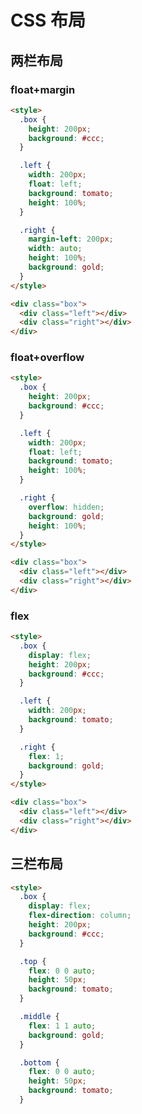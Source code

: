 # CSS 布局

<script setup>
import LayoutVisual from '../../../components/basic/layout-visual.vue'
</script>

## 两栏布局

### float+margin

<ClientOnly>
<LayoutVisual :boxStyle="{}" :leftStyle="{float:'left',width:'200px',height:'100%'}" :rightStyle="{width:'auto',height:'100%',marginLeft:'200px'}"/>
</ClientOnly>

```html
<style>
  .box {
    height: 200px;
    background: #ccc;
  }

  .left {
    width: 200px;
    float: left;
    background: tomato;
    height: 100%;
  }

  .right {
    margin-left: 200px;
    width: auto;
    height: 100%;
    background: gold;
  }
</style>

<div class="box">
  <div class="left"></div>
  <div class="right"></div>
</div>
```

### float+overflow

<ClientOnly>
<LayoutVisual :boxStyle="{}" :leftStyle="{float:'left',width:'200px',height:'100%'}" :rightStyle="{overflow:'hidden',height:'100%'}"/>
</ClientOnly>

```html
<style>
  .box {
    height: 200px;
    background: #ccc;
  }

  .left {
    width: 200px;
    float: left;
    background: tomato;
    height: 100%;
  }

  .right {
    overflow: hidden;
    background: gold;
    height: 100%;
  }
</style>

<div class="box">
  <div class="left"></div>
  <div class="right"></div>
</div>
```

### flex

<ClientOnly>
<LayoutVisual :boxStyle="{display:'flex'}" :leftStyle="{width:'200px'}" :rightStyle="{flex:1}"/></ClientOnly>

```html
<style>
  .box {
    display: flex;
    height: 200px;
    background: #ccc;
  }

  .left {
    width: 200px;
    background: tomato;
  }

  .right {
    flex: 1;
    background: gold;
  }
</style>

<div class="box">
  <div class="left"></div>
  <div class="right"></div>
</div>
```

## 三栏布局

<ClientOnly>
<LayoutVisual type="2" :boxStyle="{display:'flex',flexDirection:'column'}" :topStyle="{flex:'0 0 auto',height:'50px'}" :middleStyle="{flex:'1 1 auto'}" :bottomStyle="{flex:'0 0 auto',height:'50px'}" />
</ClientOnly>

```html
<style>
  .box {
    display: flex;
    flex-direction: column;
    height: 200px;
    background: #ccc;
  }

  .top {
    flex: 0 0 auto;
    height: 50px;
    background: tomato;
  }

  .middle {
    flex: 1 1 auto;
    background: gold;
  }

  .bottom {
    flex: 0 0 auto;
    height: 50px;
    background: tomato;
  }
```
